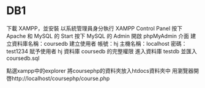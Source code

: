 # DB1
下載 XAMPP，並安裝
以系統管理員身分執行 XAMPP Control Panel
按下 Apache 和 MySQL 的 Start
按下 MySQL 的 Admin 開啟 phpMyAdmin 介面
建立資料庫名稱：coursedb
建立使用者
帳號：hj
主機名稱：localhost
密碼：test1234
賦予使用者 hj 資料庫 coursedb 的完整權限
進入資料庫 testdb 並匯入 coursedb.sql

點選xampp中的explorer
將coursephp的資料夾放入htdocs資料夾中
用瀏覽器開啓http://localhost/coursephp/course.php
